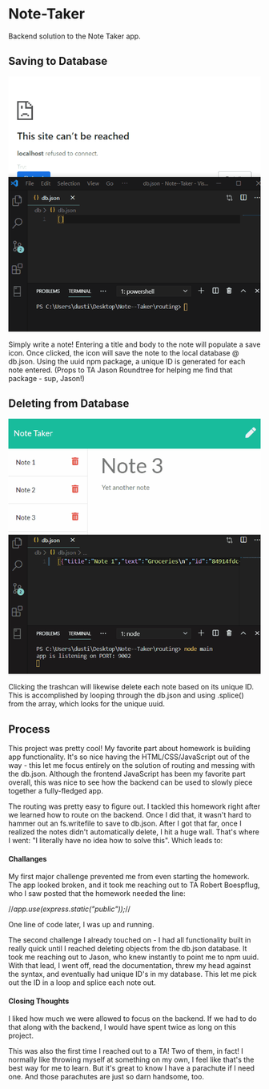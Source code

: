 # Note-Taker
Backend solution to the Note Taker app.

## Saving to Database
![ ](public/assets/readme_gifs/savedatabase.gif)

<p> Simply write a note! Entering a title and body to the note will populate a save icon.
  Once clicked, the icon will save the note to the local database @ db.json. Using the
  uuid npm package, a unique ID is generated for each note entered. (Props to TA Jason 
  Roundtree for helping me find that package - sup, Jason!) </p>
  
  
  
  
## Deleting from Database
![Deleting Notes from Database](public/assets/readme_gifs/deletedatabase.gif)

<p> Clicking the trashcan will likewise delete each note based on its unique ID. This is 
    accomplished by looping through the db.json and using .splice() from the array, which
    looks for the unique uuid. </p>
    


## Process

<p> This project was pretty cool! My favorite part about homework is building app functionality.
  It's so nice having the HTML/CSS/JavaScript out of the way - this let me focus entirely on the 
  solution of routing and messing with the db.json. Although the frontend JavaScript has been my
  favorite part overall, this was nice to see how the backend can be used to slowly piece together 
  a fully-fledged app. </p>
  
<p> The routing was pretty easy to figure out. I tackled this homework right after we learned how 
  to route on the backend. Once I did that, it wasn't hard to hammer out an fs.writefile to save 
  to db.json. After I got that far, once I realized the notes didn't automatically delete, I hit
  a huge wall. That's where I went: "I literally have no idea how to solve this". Which leads to: </p>
  
  #### Challanges
  
  <p> My first major challenge prevented me from even starting the homework. The app looked broken,
  and it took me reaching out to TA Robert Boespflug, who I saw posted that the homework needed the
  line: 
  
  //*app.use(express.static("public"));*//
  
  One line of code later, I was up and running. 
  
  The second challenge I already touched on - I had all functionality built in really quick until I
  reached deleting objects from the db.json database. It took me reaching out to Jason, who knew 
  instantly to point me to npm uuid. With that lead, I went off, read the documentation, threw my
  head against the syntax, and eventually had unique ID's in my database. This let me pick out the 
  ID in a loop and splice each note out. </p>
  
  #### Closing Thoughts
  
  <p> I liked how much we were allowed to focus on the backend. If we had to do that along with the
  backend, I would have spent twice as long on this project.
  
  This was also the first time I reached out to a TA! Two of them, in fact! I normally like throwing 
  myself at something on my own, I feel like that's the best way for me to learn. But it's great to 
  know I have a parachute if I need one. And those parachutes are just so darn handsome, too. </p>
